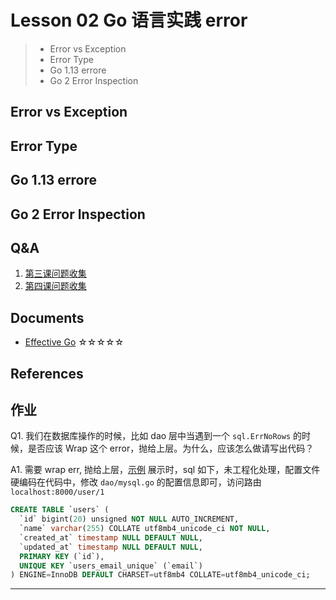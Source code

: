 # Lesson 02 Go 语言实践 error

> * Error vs Exception
> * Error Type
> * Go 1.13 errore
> * Go 2 Error Inspection

## Error vs Exception

## Error Type

## Go 1.13 errore

## Go 2 Error Inspection

## Q&A

1. [第三课问题收集](https://shimo.im/docs/vr6yDVPxRxXGKRDd)
2. [第四课问题收集](https://shimo.im/docs/R6gP8qyvWqJrgRCk)

## Documents

* [Effective Go](https://golang.org/doc/effective_go.html) ☆☆☆☆☆

## References

## 作业

Q1. 我们在数据库操作的时候，比如 dao 层中当遇到一个 `sql.ErrNoRows` 的时候，是否应该 Wrap 这个 error，抛给上层。为什么，应该怎么做请写出代码？

A1. 需要 wrap err, 抛给上层，[示例](main.go) 展示时，sql 如下，未工程化处理，配置文件硬编码在代码中，修改 `dao/mysql.go` 的配置信息即可，访问路由 `localhost:8000/user/1`

```sql
CREATE TABLE `users` (
  `id` bigint(20) unsigned NOT NULL AUTO_INCREMENT,
  `name` varchar(255) COLLATE utf8mb4_unicode_ci NOT NULL,
  `created_at` timestamp NULL DEFAULT NULL,
  `updated_at` timestamp NULL DEFAULT NULL,
  PRIMARY KEY (`id`),
  UNIQUE KEY `users_email_unique` (`email`)
) ENGINE=InnoDB DEFAULT CHARSET=utf8mb4 COLLATE=utf8mb4_unicode_ci;
```

---
